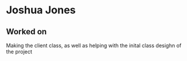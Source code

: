 # Joshua Jones

## Worked on

Making the client class, as well as helping with the inital class desighn of the project
